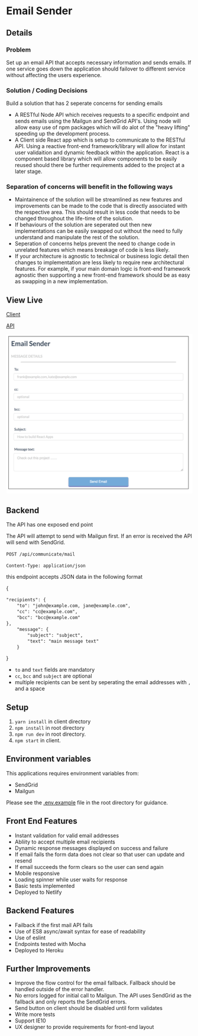 # Email Sender

## Details

### Problem 
Set up an email API that accepts necessary information and sends emails. If one service goes down the application should failover to different service without affecting the users experience.
### Solution / Coding Decisions
Build a solution that has 2 seperate concerns for sending emails
* A RESTful Node API which receives requests to a specific endpoint and sends emails using the Mailgun and SendGrid API's. Using node will allow easy use of npm packages which will do alot of the "heavy lifting" speeding up the development process.
* A Client side React app which is setup to communicate to the RESTful API. Using a reactive front-end framework/library will allow for instant user validaition and dynamic feedback within the application. React is a component based library which will allow components to be easily reused should there be further requirements added to the project at a later stage.

### Separation of concerns will benefit in the following ways

* Maintainence of the solution will be streamlined as new features and improvements can be made to the code that is directly associated with the respective area. This should result in less code that needs to be changed throughout the life-time of the solution.
* If behaviours of the solution are seperated out then new implementations can be easily swapped out without the need to fully understand and manipulate the rest of the solution.
* Seperation of concerns helps prevent the need to change code in unrelated features which means breakage of code is less likely.
* If your architecture is agnostic to technical or business logic detail then changes to implementation are less likely to require new architectural features. For example, if your main domain logic is front-end framework agnostic then supporting a new front-end framework should be as easy as swapping in a new implementation.


## View Live

[Client](http://competent-fermi-72ba9c.netlify.com)

[API](https://serene-inlet-87099.herokuapp.com/)

![emailSender](/public/images/client.png)

## Backend
The API has one exposed end point

The API will attempt to send with Mailgun first. If an error is received the API will send with SendGrid.

`POST /api/communicate/mail`

`Content-Type: application/json`

this endpoint accepts JSON data in the following format

{

	"recipients": {
		"to": "john@example.com, jane@example.com",
		"cc": "cc@example.com",
		"bcc": "bcc@example.com"
	}, 
		"message": {
			"subject": "subject",
			"text": "main message text"
		}
}

* `to` and `text` fields are mandatory
* `cc`, `bcc` and `subject` are optional
* multiple recipients can be sent by seperating the email addresses with `, ` and a space

## Setup

1. `yarn install` in client directory
2. `npm install` in root directory
2. `npm run dev` in root directory.
3. `npm start` in client.

## Environment variables

This applications requires environment variables from:
* SendGrid
* Mailgun

Please see the [.env.example](/.env.example) file in the root directory for guidance.

## Front End Features
* Instant validation for valid email addresses
* Abliity to accept multiple email recipients
* Dynamic response messages displayed on success and failure
* If email fails the form data does not clear so that user can update and resend
* If email succeeds the form clears so the user can send again
* Mobile responsive
* Loading spinner while user waits for response
* Basic tests implemented
* Deployed to Netlify

## Backend Features
* Failback if the first mail API fails
* Use of ES8 async/await syntax for ease of readability
* Use of eslint
* Endpoints tested with Mocha
* Deployed to Heroku


## Further Improvements
* Improve the flow control for the email fallback. Fallback should be handled outside of the error handler.
* No errors logged for initial call to Mailgun. The API uses SendGrid as the fallback and only reports the SendGrid errors.
* Send button on client should be disabled until form validates
* Write more tests
* Support IE10
* UX designer to provide requirements for front-end layout
